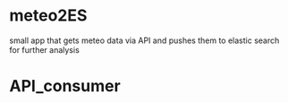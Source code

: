 # meteo2ES
small app that gets meteo data via API and pushes them to elastic search for further analysis
# API_consumer
